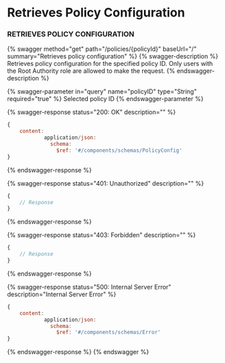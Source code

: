 # Retrieves Policy Configuration

### **RETRIEVES POLICY CONFIGURATION**

{% swagger method="get" path="/policies/{policyId}" baseUrl="/" summary="Retrieves policy configuration" %}
{% swagger-description %}
Retrieves policy configuration for the specified policy ID. Only users with the Root Authority role are allowed to make the request.
{% endswagger-description %}

{% swagger-parameter in="query" name="policyID" type="String" required="true" %}
Selected policy ID
{% endswagger-parameter %}

{% swagger-response status="200: OK" description="" %}
```javascript
{
    content:
            application/json:
              schema:
                $ref: '#/components/schemas/PolicyConfig'
}
```
{% endswagger-response %}

{% swagger-response status="401: Unauthorized" description="" %}
```javascript
{
    // Response
}
```
{% endswagger-response %}

{% swagger-response status="403: Forbidden" description="" %}
```javascript
{
    // Response
}
```
{% endswagger-response %}

{% swagger-response status="500: Internal Server Error" description="Internal Server Error" %}
```javascript
{
    content:
            application/json:
              schema:
                $ref: '#/components/schemas/Error'
}
```
{% endswagger-response %}
{% endswagger %}
